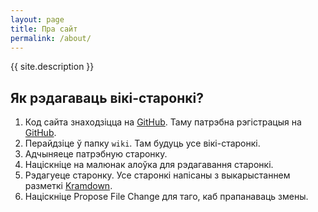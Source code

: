 ```yaml
---
layout: page
title: Пра сайт
permalink: /about/
---
```


{{ site.description }}

## Як рэдагаваць вікі-старонкі?
1. Код сайта знаходзіцца на [GitHub][GitHubRepository]. Таму патрэбна рэгістрацыя на [GitHub][GitHub].
2. Перайдзіце ў папку `wiki`. Там будуць усе вікі-старонкі.
3. Адчыняеце патрэбную старонку.
4. Націскніце на малюнак алоўка для рэдагавання старонкі.
5. Рэдагуеце старонку. Усе старонкі напісаны з выкарыстаннем разметкі [Kramdown][Kramdown].
6. Націскніце Propose File Change для таго, каб прапанаваць змены.

[GitHub]: https://github.com
[GitHubRepository]: https://github.com/astel-mirak-wiki/astel-mirak-wiki.github.io
[Kramdown]: https://kramdown.gettalong.org/

